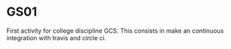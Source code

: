 # GS01
First activity for college discipline GCS. This consists in make an continuous integration with travis and circle ci.
